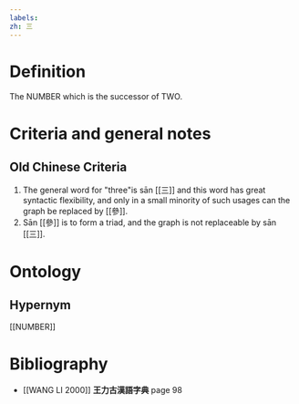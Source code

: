 ```yaml
---
labels: 
zh: 三
---
```


# Definition
The NUMBER which is the successor of TWO.
# Criteria and general notes
## Old Chinese Criteria
1. The general word for "three"is sān [[三]] and this word has great syntactic flexibility, and only in a small minority of such usages can the graph be replaced by [[參]].
2. Sān [[參]] is to form a triad, and the graph is not replaceable by sān [[三]].
# Ontology

## Hypernym
[[NUMBER]]
# Bibliography
- [[WANG LI 2000]]
**王力古漢語字典** page 98

